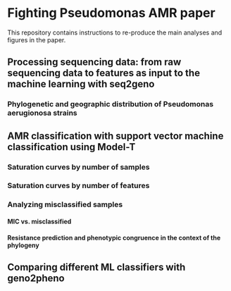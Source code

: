 # Fighting Pseudomonas AMR paper 
This repository contains instructions to re-produce the main analyses and figures in the paper.
## Processing sequencing data: from raw sequencing data to features as input to the machine learning with seq2geno
### Phylogenetic and geographic distribution of Pseudomonas aerugionosa strains 
## AMR classification with support vector machine classification using Model-T
### Saturation curves by number of samples
### Saturation curves by number of features
### Analyzing misclassified samples
#### MIC vs. misclassified
#### Resistance prediction and phenotypic congruence in the context of the phylogeny
## Comparing different ML classifiers with geno2pheno 
